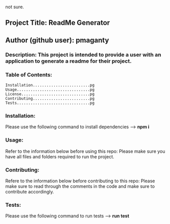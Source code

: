 
not sure.
## Project Title: ReadMe Generator
## Author (github user): pmaganty
### Description: This project is intended to provide a user with an application to generate a readme for their project.
### Table of Contents:
    Installation.........................pg
    Usage................................pg
    License..............................pg
    Contributing.........................pg
    Tests................................pg

### Installation:
Please use the following command to install dependencies --> **npm i**
### Usage:
Refer to the information below before using this repo:
Please make sure you have all files and folders required to run the project.
### Contributing:
Refere to the information below before contributing to this repo:
Please make sure to read through the comments in the code and make sure to contribute accordingly.
### Tests: 
Please use the following command to run tests --> **run test**
    